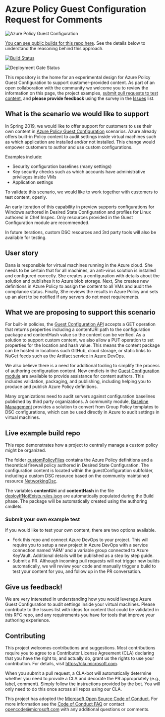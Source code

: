 # Azure Policy Guest Configuration Request for Comments
![Azure Policy Guest Configuration](https://contosodev.blob.core.windows.net/img/GuestConfigXS.png)

[You can see public  builds for this repo here](https://dev.azure.com/azvmguestpolicy/CustomGuestConfiguration/_build).
See the details below to understand the reasoning behind this approach.

[![Build Status](https://dev.azure.com/azvmguestpolicy/CustomGuestConfiguration/_apis/build/status/Microsoft.rfc_customguestconfig?branchName=master)](https://dev.azure.com/azvmguestpolicy/CustomGuestConfiguration/_build/latest?definitionId=3?branchName=master)

![Deployment Gate Status](https://vsrm.dev.azure.com/azvmguestpolicy/_apis/public/Release/badge/8cf7364a-2490-4dd7-8353-5c7e17e8728d/1/2)

This repository is the home for an experimental design for Azure Policy Guest Configuration
to support customer-provided content.
As part of an open collaboration with the community
we welcome you to review the information on this page,
the project examples,
[submit pull requests to test content](#submit-your-own-example-test),
and **please provide feedback** using the survey in the
[Issues](https://github.com/Microsoft/rfc_customguestconfig/issues)
list.

## What is the scenario we would like to support

In Spring 2019,
we would like to offer support for customers to use their own content in
[Azure Policy Guest Configuration](https://aka.ms/gcpol)
scenarios.
Azure already offers built-in Policy content to audit settings
inside virtual machines such as which application are installed and/or not installed.
This change would empower customers to author
and use custom configurations.

Examples include:

- Security configuration baselines (many settings)
- Key security checks such as which accounts have administrative privileges inside VMs
- Application settings

To validate this scenario,
we would like to work together with customers to test content, openly.

An early iteration of this capability in preview supports
configurations for Windows authored in Desired State Configuration
and profiles for Linux authored in Chef Inspec.
Only resources provided in the Guest Configuration module
are recommended.

In future iterations,
custom DSC resources and 3rd party tools will also be available for testing.

## User story

Dana is responsible for virtual machines running in the Azure cloud.
She needs to be certain that for all machines,
an anti-virus solution is installed and configured correctly.
She creates a configuration with details about the solution
and publishes it to Azure blob storage.
Next, She creates new definitions in Azure Policy
to assign the content to all VMs and audit the compliance status.
Finally, She reviews the results in Azure Policy and sets up an alert
to be notified if any servers do not meet requirements.

## What we are proposing to support this scenario

For built-in policies, the
[Guest Configuration API](https://docs.microsoft.com/en-us/rest/api/guestconfiguration/guestconfigurationassignments/get#guestconfigurationnavigation)
accepts a GET operation that returns properties
including a contentURI path to the configuration package
and contentHash value so the content can be verified.
As a solution to support custom content,
we also allow a PUT operation to set properties
for the location and hash value.
This means the content package can be hosted in locations
such GitHub, cloud storage,
or static links to NuGet feeds such as the
[Artifact service in Azure DevOps](https://docs.microsoft.com/en-us/azure/devops/pipelines/artifacts/pipeline-artifacts?view=azure-devops&tabs=yaml).

We also believe there is a need for additional tooling
to simplify the process of authoring configuration content.
New cmdlets in the
[Guest Configuration module](https://www.powershellgallery.com/packages/GuestConfiguration/)
are available to provide assistance for content authors.
This includes validation, packaging, and publishing, including helping you to produce and publish
Azure Policy definitions.

Many organizations need to audit servers against configuration baselines
published by third party organizations.
A community module,
[Baseline Management](https://github.com/microsoft/baselinemanagement)
provides a solution to convert from Group Policy templates to DSC configurations,
which can be used directly in Azure to audit settings in virtual machines.

## Live example build repo

This repo demonstrates how a project
to centrally manage a custom policy
might be organized.

The folder
[customPolicyFiles](https://github.com/Microsoft/rfc_customguestconfig/tree/master/customPolicyFiles)
contains the Azure Policy definitions
and a theoretical firewall policy
authored in Desired State Configuration.
The configuration content is located
within the guestConfiguration subfolder,
including a custom DSC resource based on the community maintained resource
[NetworkingDsc](https://github.com/PowerShell/NetworkingDsc).

The variables **contentUri** and **contentHash**
in the file
[deployIfNotExists.rules.json](https://github.com/Microsoft/rfc_customguestconfig/blob/master/customPolicyFiles/deployIfNotExists.rules.json#L85)
are automatically populated during the Build phase.
The package will be automatically created using the authoring cmdlets.

### Submit your own example test

If you would like to test your own content, there are two options available.

- Fork this repo and connect Azure DevOps to your project.
  This will require you to setup a new project in Azure DevOps with a service connection named 'ARM'
  and a variable group connected to Azure KeyVault.  Additional details will be published as
  a step by step guide.
- Submit a PR.  Although incoming pull requests will not trigger new builds automatically,
  we will review your code and manually trigger a build to test your content for you,
  and follow up in the PR conversation.

## Give us feedback!

We are very interested in understanding how you would leverage
Azure Guest Configuration to audit settings
inside your virtual machines.
Please contribute to the Issues list with ideas for content
that could be validated in this RFC repo,
and any requirements you have for tools that improve your authoring experience.

## Contributing

This project welcomes contributions and suggestions.  Most contributions require you to agree to a
Contributor License Agreement (CLA) declaring that you have the right to, and actually do, grant us
the rights to use your contribution. For details, visit https://cla.microsoft.com.

When you submit a pull request, a CLA-bot will automatically determine whether you need to provide
a CLA and decorate the PR appropriately (e.g., label, comment). Simply follow the instructions
provided by the bot. You will only need to do this once across all repos using our CLA.

This project has adopted the [Microsoft Open Source Code of Conduct](https://opensource.microsoft.com/codeofconduct/).
For more information see the [Code of Conduct FAQ](https://opensource.microsoft.com/codeofconduct/faq/) or
contact [opencode@microsoft.com](mailto:opencode@microsoft.com) with any additional questions or comments.
